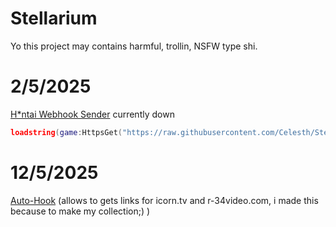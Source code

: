 # Stellarium
Yo this project may contains harmful, trollin, NSFW type shi.

# 2/5/2025
[H*ntai Webhook Sender](discord/NSFW-webhook.lua) currently down

```lua
loadstring(game:HttpsGet("https://raw.githubusercontent.com/Celesth/Stellarium/refs/heads/main/discord/NSFW-webhook.lua"))()
```

# 12/5/2025
[Auto-Hook](browser/auto-hook.js)
(allows to gets links for icorn.tv and r-34video.com, i made this because to make my collection;) )
